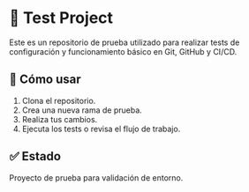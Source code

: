 # 🧪 Test Project

Este es un repositorio de prueba utilizado para realizar tests de configuración y funcionamiento básico en Git, GitHub y CI/CD.

## 🚀 Cómo usar
1. Clona el repositorio.
2. Crea una nueva rama de prueba.
3. Realiza tus cambios.
4. Ejecuta los tests o revisa el flujo de trabajo.

## ✅ Estado
Proyecto de prueba para validación de entorno.
